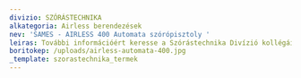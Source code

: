 ```yaml
---
divizio: SZÓRÁSTECHNIKA
alkategoria: Airless berendezések
nev: 'SAMES - AIRLESS 400 Automata szórópisztoly '
leiras: További információért keresse a Szórástechnika Divízió kollégáit
boritokep: /uploads/airless-automata-400.jpg
_template: szorastechnika_termek
---
```


